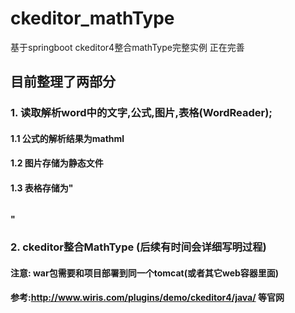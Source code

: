 # ckeditor_mathType
基于springboot  ckeditor4整合mathType完整实例 正在完善
## 目前整理了两部分
### 1. 读取解析word中的文字,公式,图片,表格(WordReader);
#### 1.1 公式的解析结果为mathml
#### 1.2 图片存储为静态文件
#### 1.3 表格存储为"<table></table>"
### 2. ckeditor整合MathType (后续有时间会详细写明过程)
#### 注意: war包需要和项目部署到同一个tomcat(或者其它web容器里面)
#### 参考:http://www.wiris.com/plugins/demo/ckeditor4/java/ 等官网
